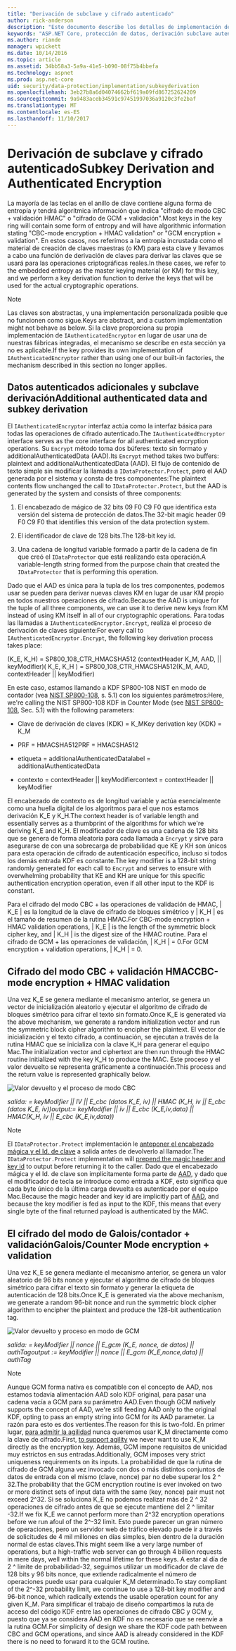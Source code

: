 ```yaml
---
title: "Derivación de subclave y cifrado autenticado"
author: rick-anderson
description: "Este documento describe los detalles de implementación de protección de datos de ASP.NET Core subclave derivación y autentican el cifrado."
keywords: "ASP.NET Core, protección de datos, derivación subclave autenticado cifrado"
ms.author: riande
manager: wpickett
ms.date: 10/14/2016
ms.topic: article
ms.assetid: 34bb58a3-5a9a-41e5-b090-08f75b4bbefa
ms.technology: aspnet
ms.prod: asp.net-core
uid: security/data-protection/implementation/subkeyderivation
ms.openlocfilehash: 3eb27b8a6d04074662bf619a09fd867252624209
ms.sourcegitcommit: 9a9483aceb34591c97451997036a9120c3fe2baf
ms.translationtype: MT
ms.contentlocale: es-ES
ms.lasthandoff: 11/10/2017
---
```

# <a name="subkey-derivation-and-authenticated-encryption"></a><span data-ttu-id="9f083-104">Derivación de subclave y cifrado autenticado</span><span class="sxs-lookup"><span data-stu-id="9f083-104">Subkey Derivation and Authenticated Encryption</span></span>

<a name="data-protection-implementation-subkey-derivation"></a>

<span data-ttu-id="9f083-105">La mayoría de las teclas en el anillo de clave contiene alguna forma de entropía y tendrá algorítmica información que indica "cifrado de modo CBC + validación HMAC" o "cifrado de GCM + validación".</span><span class="sxs-lookup"><span data-stu-id="9f083-105">Most keys in the key ring will contain some form of entropy and will have algorithmic information stating "CBC-mode encryption + HMAC validation" or "GCM encryption + validation".</span></span> <span data-ttu-id="9f083-106">En estos casos, nos referimos a la entropía incrustada como el material de creación de claves maestras (o KM) para esta clave y llevamos a cabo una función de derivación de claves para derivar las claves que se usará para las operaciones criptográficas reales.</span><span class="sxs-lookup"><span data-stu-id="9f083-106">In these cases, we refer to the embedded entropy as the master keying material (or KM) for this key, and we perform a key derivation function to derive the keys that will be used for the actual cryptographic operations.</span></span>

> [!NOTE]
> <span data-ttu-id="9f083-107">Las claves son abstractas, y una implementación personalizada posible que no funcionen como sigue.</span><span class="sxs-lookup"><span data-stu-id="9f083-107">Keys are abstract, and a custom implementation might not behave as below.</span></span> <span data-ttu-id="9f083-108">Si la clave proporciona su propia implementación de `IAuthenticatedEncryptor` en lugar de usar una de nuestras fábricas integradas, el mecanismo se describe en esta sección ya no es aplicable.</span><span class="sxs-lookup"><span data-stu-id="9f083-108">If the key provides its own implementation of `IAuthenticatedEncryptor` rather than using one of our built-in factories, the mechanism described in this section no longer applies.</span></span>

<a name="data-protection-implementation-subkey-derivation-aad"></a>

## <a name="additional-authenticated-data-and-subkey-derivation"></a><span data-ttu-id="9f083-109">Datos autenticados adicionales y subclave derivación</span><span class="sxs-lookup"><span data-stu-id="9f083-109">Additional authenticated data and subkey derivation</span></span>

<span data-ttu-id="9f083-110">El `IAuthenticatedEncryptor` interfaz actúa como la interfaz básica para todas las operaciones de cifrado autenticado.</span><span class="sxs-lookup"><span data-stu-id="9f083-110">The `IAuthenticatedEncryptor` interface serves as the core interface for all authenticated encryption operations.</span></span> <span data-ttu-id="9f083-111">Su `Encrypt` método toma dos búferes: texto sin formato y additionalAuthenticatedData (AAD).</span><span class="sxs-lookup"><span data-stu-id="9f083-111">Its `Encrypt` method takes two buffers: plaintext and additionalAuthenticatedData (AAD).</span></span> <span data-ttu-id="9f083-112">El flujo de contenido de texto simple sin modificar la llamada a `IDataProtector.Protect`, pero el AAD generada por el sistema y consta de tres componentes:</span><span class="sxs-lookup"><span data-stu-id="9f083-112">The plaintext contents flow unchanged the call to `IDataProtector.Protect`, but the AAD is generated by the system and consists of three components:</span></span>

1. <span data-ttu-id="9f083-113">El encabezado de mágico de 32 bits 09 F0 C9 F0 que identifica esta versión del sistema de protección de datos.</span><span class="sxs-lookup"><span data-stu-id="9f083-113">The 32-bit magic header 09 F0 C9 F0 that identifies this version of the data protection system.</span></span>

2. <span data-ttu-id="9f083-114">El identificador de clave de 128 bits.</span><span class="sxs-lookup"><span data-stu-id="9f083-114">The 128-bit key id.</span></span>

3. <span data-ttu-id="9f083-115">Una cadena de longitud variable formado a partir de la cadena de fin que creó el `IDataProtector` que está realizando esta operación.</span><span class="sxs-lookup"><span data-stu-id="9f083-115">A variable-length string formed from the purpose chain that created the `IDataProtector` that is performing this operation.</span></span>

<span data-ttu-id="9f083-116">Dado que el AAD es única para la tupla de los tres componentes, podemos usar se pueden para derivar nuevas claves KM en lugar de usar KM propio en todos nuestros operaciones de cifrado.</span><span class="sxs-lookup"><span data-stu-id="9f083-116">Because the AAD is unique for the tuple of all three components, we can use it to derive new keys from KM instead of using KM itself in all of our cryptographic operations.</span></span> <span data-ttu-id="9f083-117">Para todas las llamadas a `IAuthenticatedEncryptor.Encrypt`, realiza el proceso de derivación de claves siguiente:</span><span class="sxs-lookup"><span data-stu-id="9f083-117">For every call to `IAuthenticatedEncryptor.Encrypt`, the following key derivation process takes place:</span></span>

<span data-ttu-id="9f083-118">(K_E, K_H) = SP800_108_CTR_HMACSHA512 (contextHeader K_M, AAD, || keyModifier)</span><span class="sxs-lookup"><span data-stu-id="9f083-118">( K_E, K_H ) = SP800_108_CTR_HMACSHA512(K_M, AAD, contextHeader || keyModifier)</span></span>

<span data-ttu-id="9f083-119">En este caso, estamos llamando a KDF SP800-108 NIST en modo de contador (vea [NIST SP800-108](http://nvlpubs.nist.gov/nistpubs/Legacy/SP/nistspecialpublication800-108.pdf), s. 5.1) con los siguientes parámetros:</span><span class="sxs-lookup"><span data-stu-id="9f083-119">Here, we're calling the NIST SP800-108 KDF in Counter Mode (see [NIST SP800-108](http://nvlpubs.nist.gov/nistpubs/Legacy/SP/nistspecialpublication800-108.pdf), Sec. 5.1) with the following parameters:</span></span>

* <span data-ttu-id="9f083-120">Clave de derivación de claves (KDK) = K_M</span><span class="sxs-lookup"><span data-stu-id="9f083-120">Key derivation key (KDK) = K_M</span></span>

* <span data-ttu-id="9f083-121">PRF = HMACSHA512</span><span class="sxs-lookup"><span data-stu-id="9f083-121">PRF = HMACSHA512</span></span>

* <span data-ttu-id="9f083-122">etiqueta = additionalAuthenticatedData</span><span class="sxs-lookup"><span data-stu-id="9f083-122">label = additionalAuthenticatedData</span></span>

* <span data-ttu-id="9f083-123">contexto = contextHeader || keyModifier</span><span class="sxs-lookup"><span data-stu-id="9f083-123">context = contextHeader || keyModifier</span></span>

<span data-ttu-id="9f083-124">El encabezado de contexto es de longitud variable y actúa esencialmente como una huella digital de los algoritmos para el que nos estamos derivación K_E y K_H.</span><span class="sxs-lookup"><span data-stu-id="9f083-124">The context header is of variable length and essentially serves as a thumbprint of the algorithms for which we're deriving K_E and K_H.</span></span> <span data-ttu-id="9f083-125">El modificador de clave es una cadena de 128 bits que se genera de forma aleatoria para cada llamada a `Encrypt` y sirve para asegurarse de con una sobrecarga de probabilidad que KE y KH son únicos para esta operación de cifrado de autenticación específico, incluso si todos los demás entrada KDF es constante.</span><span class="sxs-lookup"><span data-stu-id="9f083-125">The key modifier is a 128-bit string randomly generated for each call to `Encrypt` and serves to ensure with overwhelming probability that KE and KH are unique for this specific authentication encryption operation, even if all other input to the KDF is constant.</span></span>

<span data-ttu-id="9f083-126">Para el cifrado del modo CBC + las operaciones de validación de HMAC, | K_E | es la longitud de la clave de cifrado de bloques simétrico y | K_H | es el tamaño de resumen de la rutina HMAC.</span><span class="sxs-lookup"><span data-stu-id="9f083-126">For CBC-mode encryption + HMAC validation operations, | K_E | is the length of the symmetric block cipher key, and | K_H | is the digest size of the HMAC routine.</span></span> <span data-ttu-id="9f083-127">Para el cifrado de GCM + las operaciones de validación, | K_H | = 0.</span><span class="sxs-lookup"><span data-stu-id="9f083-127">For GCM encryption + validation operations, | K_H | = 0.</span></span>

## <a name="cbc-mode-encryption--hmac-validation"></a><span data-ttu-id="9f083-128">Cifrado del modo CBC + validación HMAC</span><span class="sxs-lookup"><span data-stu-id="9f083-128">CBC-mode encryption + HMAC validation</span></span>

<span data-ttu-id="9f083-129">Una vez K_E se genera mediante el mecanismo anterior, se genera un vector de inicialización aleatorio y ejecutar el algoritmo de cifrado de bloques simétrico para cifrar el texto sin formato.</span><span class="sxs-lookup"><span data-stu-id="9f083-129">Once K_E is generated via the above mechanism, we generate a random initialization vector and run the symmetric block cipher algorithm to encipher the plaintext.</span></span> <span data-ttu-id="9f083-130">El vector de inicialización y el texto cifrado, a continuación, se ejecutan a través de la rutina HMAC que se inicializa con la clave K_H para generar el equipo Mac.</span><span class="sxs-lookup"><span data-stu-id="9f083-130">The initialization vector and ciphertext are then run through the HMAC routine initialized with the key K_H to produce the MAC.</span></span> <span data-ttu-id="9f083-131">Este proceso y el valor devuelto se representa gráficamente a continuación.</span><span class="sxs-lookup"><span data-stu-id="9f083-131">This process and the return value is represented graphically below.</span></span>

![Valor devuelto y el proceso de modo CBC](subkeyderivation/_static/cbcprocess.png)

<span data-ttu-id="9f083-133">*salida: = keyModifier || IV || E_cbc (datos K_E, iv) || HMAC (K_H, iv || E_cbc (datos K_E, iv))*</span><span class="sxs-lookup"><span data-stu-id="9f083-133">*output:= keyModifier || iv || E_cbc (K_E,iv,data) || HMAC(K_H, iv || E_cbc (K_E,iv,data))*</span></span>

> [!NOTE]
> <span data-ttu-id="9f083-134">El `IDataProtector.Protect` implementación le [anteponer el encabezado mágica y el Id. de clave](authenticated-encryption-details.md) a salida antes de devolverlo al llamador.</span><span class="sxs-lookup"><span data-stu-id="9f083-134">The `IDataProtector.Protect` implementation will [prepend the magic header and key id](authenticated-encryption-details.md) to output before returning it to the caller.</span></span> <span data-ttu-id="9f083-135">Dado que el encabezado mágica y el Id. de clave son implícitamente forma parte de [AAD](xref:security/data-protection/implementation/subkeyderivation#data-protection-implementation-subkey-derivation-aad), y dado que el modificador de tecla se introduce como entrada a KDF, esto significa que cada byte único de la última carga devuelta es autenticado por el equipo Mac.</span><span class="sxs-lookup"><span data-stu-id="9f083-135">Because the magic header and key id are implicitly part of [AAD](xref:security/data-protection/implementation/subkeyderivation#data-protection-implementation-subkey-derivation-aad), and because the key modifier is fed as input to the KDF, this means that every single byte of the final returned payload is authenticated by the MAC.</span></span>

## <a name="galoiscounter-mode-encryption--validation"></a><span data-ttu-id="9f083-136">El cifrado del modo de Galois/contador + validación</span><span class="sxs-lookup"><span data-stu-id="9f083-136">Galois/Counter Mode encryption + validation</span></span>

<span data-ttu-id="9f083-137">Una vez K_E se genera mediante el mecanismo anterior, se genera un valor aleatorio de 96 bits nonce y ejecutar el algoritmo de cifrado de bloques simétrico para cifrar el texto sin formato y generar la etiqueta de autenticación de 128 bits.</span><span class="sxs-lookup"><span data-stu-id="9f083-137">Once K_E is generated via the above mechanism, we generate a random 96-bit nonce and run the symmetric block cipher algorithm to encipher the plaintext and produce the 128-bit authentication tag.</span></span>

![Valor devuelto y proceso en modo de GCM](subkeyderivation/_static/galoisprocess.png)

<span data-ttu-id="9f083-139">*salida: = keyModifier || nonce || E_gcm (K_E, nonce, de datos) || authTag*</span><span class="sxs-lookup"><span data-stu-id="9f083-139">*output := keyModifier || nonce || E_gcm (K_E,nonce,data) || authTag*</span></span>

> [!NOTE]
> <span data-ttu-id="9f083-140">Aunque GCM forma nativa es compatible con el concepto de AAD, nos estamos todavía alimentación AAD solo KDF original, para pasar una cadena vacía a GCM para su parámetro AAD.</span><span class="sxs-lookup"><span data-stu-id="9f083-140">Even though GCM natively supports the concept of AAD, we're still feeding AAD only to the original KDF, opting to pass an empty string into GCM for its AAD parameter.</span></span> <span data-ttu-id="9f083-141">La razón para esto es dos vertientes.</span><span class="sxs-lookup"><span data-stu-id="9f083-141">The reason for this is two-fold.</span></span> <span data-ttu-id="9f083-142">En primer lugar, [para admitir la agilidad](context-headers.md#data-protection-implementation-context-headers) nunca queremos usar K_M directamente como la clave de cifrado.</span><span class="sxs-lookup"><span data-stu-id="9f083-142">First, [to support agility](context-headers.md#data-protection-implementation-context-headers) we never want to use K_M directly as the encryption key.</span></span> <span data-ttu-id="9f083-143">Además, GCM impone requisitos de unicidad muy estrictos en sus entradas.</span><span class="sxs-lookup"><span data-stu-id="9f083-143">Additionally, GCM imposes very strict uniqueness requirements on its inputs.</span></span> <span data-ttu-id="9f083-144">La probabilidad de que la rutina de cifrado de GCM alguna vez invocado con dos o más distintos conjuntos de datos de entrada con el mismo (clave, nonce) par no debe superar los 2 ^ 32.</span><span class="sxs-lookup"><span data-stu-id="9f083-144">The probability that the GCM encryption routine is ever invoked on two or more distinct sets of input data with the same (key, nonce) pair must not exceed 2^32.</span></span> <span data-ttu-id="9f083-145">Si se soluciona K_E no podemos realizar más de 2 ^ 32 operaciones de cifrado antes de que se ejecute mantiene del 2 ^ limitar -32.</span><span class="sxs-lookup"><span data-stu-id="9f083-145">If we fix K_E we cannot perform more than 2^32 encryption operations before we run afoul of the 2^-32 limit.</span></span> <span data-ttu-id="9f083-146">Esto puede parecer un gran número de operaciones, pero un servidor web de tráfico elevado puede ir a través de solicitudes de 4 mil millones en días simples, bien dentro de la duración normal de estas claves.</span><span class="sxs-lookup"><span data-stu-id="9f083-146">This might seem like a very large number of operations, but a high-traffic web server can go through 4 billion requests in mere days, well within the normal lifetime for these keys.</span></span> <span data-ttu-id="9f083-147">A estar al día de 2 ^ límite de probabilidad-32, seguimos utilizar un modificador de clave de 128 bits y 96 bits nonce, que extiende radicalmente el número de operaciones puede usar para cualquier K_M determinado.</span><span class="sxs-lookup"><span data-stu-id="9f083-147">To stay compliant of the 2^-32 probability limit, we continue to use a 128-bit key modifier and 96-bit nonce, which radically extends the usable operation count for any given K_M.</span></span> <span data-ttu-id="9f083-148">Para simplificar el trabajo de diseño compartimos la ruta de acceso del código KDF entre las operaciones de cifrado CBC y GCM y, puesto que ya se considera AAD en KDF no es necesario que se reenvíe a la rutina GCM.</span><span class="sxs-lookup"><span data-stu-id="9f083-148">For simplicity of design we share the KDF code path between CBC and GCM operations, and since AAD is already considered in the KDF there is no need to forward it to the GCM routine.</span></span>
